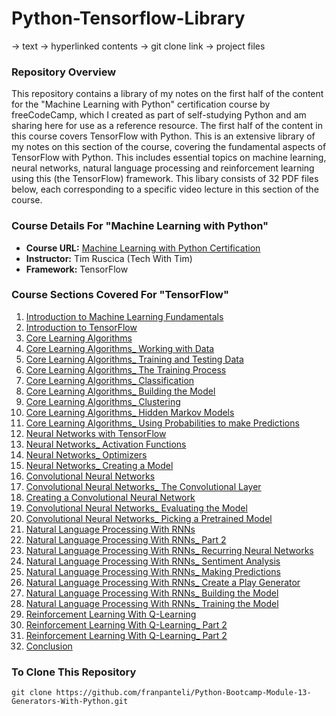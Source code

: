 # Python-Tensorflow-Library
-> text
-> hyperlinked contents
-> git clone link 
-> project files
### Repository Overview 

This repository contains a library of my notes on the first half of the content for the "Machine Learning with Python" certification course by freeCodeCamp, which I created as part of self-studying Python and am sharing here for use as a reference resource. The first half of the content in this course covers TensorFlow with Python. This is an extensive library of my notes on this section of the course, covering the fundamental aspects of TensorFlow with Python. This includes essential topics on machine learning, neural networks, natural language processing and reinforcement learning using this (the TensorFlow) framework. This libary consists of 32 PDF files below, each corresponding to a specific video lecture in this section of the course. 

### Course Details For "Machine Learning with Python"
- **Course URL:** [Machine Learning with Python Certification](https://www.freecodecamp.org/learn/machine-learning-with-python/#tensorflow)
- **Instructor:** Tim Ruscica (Tech With Tim)
- **Framework:** TensorFlow
  
### Course Sections Covered For "TensorFlow"
1. [Introduction to Machine Learning Fundamentals](https://github.com/franpanteli/Python-TensorFlow-Library/blob/main/Python-TensorFlow-Library/1%20of%2032%20Introduction_%20Machine%20Learning%20Fundamentals.pdf)
2. [Introduction to TensorFlow](https://github.com/franpanteli/Python-TensorFlow-Library/blob/main/Python-TensorFlow-Library/2%20of%2032%20Introduction%20to%20TensorFlow.pdf)
3. [Core Learning Algorithms](https://github.com/franpanteli/Python-TensorFlow-Library/blob/main/Python-TensorFlow-Library/3%20of%2032%20Core%20Learning%20Algorithms.pdf)
4. [Core Learning Algorithms_ Working with Data](https://github.com/franpanteli/Python-TensorFlow-Library/blob/main/Python-TensorFlow-Library/4%20of%2032%20Core%20Learning%20Algorithms_%20Working%20with%20Data.pdf)
5. [Core Learning Algorithms_ Training and Testing Data](https://github.com/franpanteli/Python-TensorFlow-Library/blob/main/Python-TensorFlow-Library/5%20of%2032%20Core%20Learning%20Algorithms_%20Training%20and%20Testing%20Data.pdf)
6. [Core Learning Algorithms_ The Training Process](https://github.com/franpanteli/Python-TensorFlow-Library/blob/main/Python-TensorFlow-Library/6%20of%2032%20Core%20Learning%20Algorithms_%20The%20Training%20Process.pdf)
7. [Core Learning Algorithms_ Classification](https://github.com/franpanteli/Python-TensorFlow-Library/blob/main/Python-TensorFlow-Library/7%20of%2032%20Core%20Learning%20Algorithms_%20Classification.pdf)
8. [Core Learning Algorithms_ Building the Model](https://github.com/franpanteli/Python-TensorFlow-Library/blob/main/Python-TensorFlow-Library/8%20of%2032%20Core%20Learning%20Algorithms_%20Building%20the%20Model.pdf)
9. [Core Learning Algorithms_ Clustering](https://github.com/franpanteli/Python-TensorFlow-Library/blob/main/Python-TensorFlow-Library/9%20of%2032%20Core%20Learning%20Algorithms_%20Clustering.pdf)
10. [Core Learning Algorithms_ Hidden Markov Models](https://github.com/franpanteli/Python-TensorFlow-Library/blob/main/Python-TensorFlow-Library/10%20of%2032%20Core%20Learning%20Algorithms_%20Hidden%20Markov%20Models.pdf)
11. [Core Learning Algorithms_ Using Probabilities to make Predictions](https://github.com/franpanteli/Python-TensorFlow-Library/blob/main/Python-TensorFlow-Library/11%20of%2032%20Core%20Learning%20Algorithms_%20Using%20Probabilities%20to%20make%20Predictions.pdf)
12. [Neural Networks with TensorFlow](https://github.com/franpanteli/Python-TensorFlow-Library/blob/main/Python-TensorFlow-Library/12%20of%2032%20Neural%20Networks%20with%20TensorFlow.pdf)
13. [Neural Networks_ Activation Functions](https://github.com/franpanteli/Python-TensorFlow-Library/blob/main/Python-TensorFlow-Library/13%20of%2032%20Neural%20Networks_%20Activation%20Functions.pdf)
14. [Neural Networks_ Optimizers](https://github.com/franpanteli/Python-TensorFlow-Library/blob/main/Python-TensorFlow-Library/14%20of%2032%20Neural%20Networks_%20Optimizers.pdf)
15. [Neural Networks_ Creating a Model](https://github.com/franpanteli/Python-TensorFlow-Library/blob/main/Python-TensorFlow-Library/15%20of%2032%20Neural%20Networks_%20Creating%20a%20Model.pdf)
16. [Convolutional Neural Networks](https://github.com/franpanteli/Python-TensorFlow-Library/blob/main/Python-TensorFlow-Library/16%20of%2032%20Convolutional%20Neural%20Networks.pdf)
17. [Convolutional Neural Networks_ The Convolutional Layer](https://github.com/franpanteli/Python-TensorFlow-Library/blob/main/Python-TensorFlow-Library/17%20of%2032%20Convolutional%20Neural%20Networks_%20The%20Convolutional%20Layer.pdf)
18. [Creating a Convolutional Neural Network](https://github.com/franpanteli/Python-TensorFlow-Library/blob/main/Python-TensorFlow-Library/18%20of%2032%20Creating%20a%20Convolutional%20Neural%20Network.pdf)
19. [Convolutional Neural Networks_ Evaluating the Model](https://github.com/franpanteli/Python-TensorFlow-Library/blob/main/Python-TensorFlow-Library/19%20of%2032%20Convolutional%20Neural%20Networks_%20Evaluating%20the%20Model.pdf)
20. [Convolutional Neural Networks_ Picking a Pretrained Model](https://github.com/franpanteli/Python-TensorFlow-Library/blob/main/Python-TensorFlow-Library/20%20of%2032%20Convolutional%20Neural%20Networks_%20Picking%20a%20Pretrained%20Model.pdf)
21. [Natural Language Processing With RNNs](https://github.com/franpanteli/Python-TensorFlow-Library/blob/main/Python-TensorFlow-Library/21%20of%2032%20Natural%20Language%20Processing%20With%20RNNs.pdf)
22. [Natural Language Processing With RNNs_ Part 2](https://github.com/franpanteli/Python-TensorFlow-Library/blob/main/Python-TensorFlow-Library/22%20of%2032%20Natural%20Language%20Processing%20With%20RNNs_%20Part%202.pdf)
23. [Natural Language Processing With RNNs_ Recurring Neural Networks](https://github.com/franpanteli/Python-TensorFlow-Library/blob/main/Python-TensorFlow-Library/23%20of%2032%20Natural%20Language%20Processing%20With%20RNNs_%20Recurring%20Neural%20Networks.pdf)
24. [Natural Language Processing With RNNs_ Sentiment Analysis](https://github.com/franpanteli/Python-TensorFlow-Library/blob/main/Python-TensorFlow-Library/24%20of%2032%20Natural%20Language%20Processing%20With%20RNNs_%20Sentiment%20Analysis%20.pdf)
25. [Natural Language Processing With RNNs_ Making Predictions](https://github.com/franpanteli/Python-TensorFlow-Library/blob/main/Python-TensorFlow-Library/25%20of%2032%20Natural%20Language%20Processing%20With%20RNNs_%20Making%20Predictions.pdf)
26. [Natural Language Processing With RNNs_ Create a Play Generator](https://github.com/franpanteli/Python-TensorFlow-Library/blob/main/Python-TensorFlow-Library/26%20of%2032%20Natural%20Language%20Processing%20With%20RNNs_%20Create%20a%20Play%20Generator.pdf)
27. [Natural Language Processing With RNNs_ Building the Model](https://github.com/franpanteli/Python-TensorFlow-Library/blob/main/Python-TensorFlow-Library/27%20of%2032%20Natural%20Language%20Processing%20With%20RNNs_%20Building%20the%20Model.pdf)
28. [Natural Language Processing With RNNs_ Training the Model](https://github.com/franpanteli/Python-TensorFlow-Library/blob/main/Python-TensorFlow-Library/28%20of%2032%20Natural%20Language%20Processing%20With%20RNNs_%20Training%20the%20Model.pdf)
29. [Reinforcement Learning With Q-Learning](https://github.com/franpanteli/Python-TensorFlow-Library/blob/main/Python-TensorFlow-Library/29%20of%2032%20Reinforcement%20Learning%20With%20Q-Learning.pdf)
30. [Reinforcement Learning With Q-Learning_ Part 2](https://github.com/franpanteli/Python-TensorFlow-Library/blob/main/Python-TensorFlow-Library/30%20of%2032%20Reinforcement%20Learning%20With%20Q-Learning_%20Part%202.pdf)
31. [Reinforcement Learning With Q-Learning_ Part 2](https://github.com/franpanteli/Python-TensorFlow-Library/blob/main/Python-TensorFlow-Library/31%20of%2032%20Reinforcement%20Learning%20With%20Q-Learning_%20Part%202.pdf)
32. [Conclusion](https://github.com/franpanteli/Python-TensorFlow-Library/blob/main/Python-TensorFlow-Library/32%20of%2032%20Conclusion.pdf)

### To Clone This Repository
```
git clone https://github.com/franpanteli/Python-Bootcamp-Module-13-Generators-With-Python.git
```
